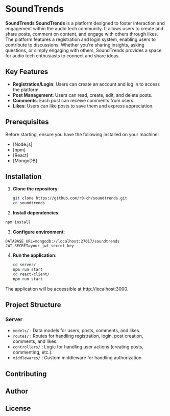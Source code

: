 # SoundTrends

**SoundTrends** **SoundTrends** is a platform designed to foster interaction and engagement within the audio tech community. It allows users to create and share posts, comment on content, and engage with others through likes. The platform features a registration and login system, enabling users to contribute to discussions. Whether you're sharing insights, asking questions, or simply engaging with others, SoundTrends provides a space for audio tech enthusiasts to connect and share ideas.

## Key Features

- **Registration/Login**: Users can create an account and log in to access the platform.
- **Post Management**: Users can read, create, edit, and delete posts.
- **Comments**: Each post can receive comments from users.
- **Likes**: Users can like posts to save them and express appreciation.

## Prerequisites

Before starting, ensure you have the following installed on your machine:

- [Node.js]
- [npm]
- [React]
- [MongoDB]

## Installation

1. **Clone the repository**:

   ```bash
   git clone https://github.com/r0-ch/soundtrends.git
   cd soundtrends

2. **Install dependencies**:

  ```bash
  npm install
  ```

3. **Configure environment**:

  ```
  DATABASE_URL=mongodb://localhost:27017/soundtrends
  JWT_SECRET=your_jwt_secret_key
  ```

4. **Run the application**:

   ```bash
   cd server/
   npm run start
   cd react-client/
   npm run start
   ```
The application will be accessible at http://localhost:3000.

## Project Structure

### Server

- `models/` : Data models for users, posts, comments, and likes.
- `routes/` : Routes for handling registration, login, post creation, comments, and likes.
- `controllers/` : Logic for handling user actions (creating posts, commenting, etc.).
- `middlewares/` : Custom middleware for handling authorization.

## Contributing


## Author


## License

